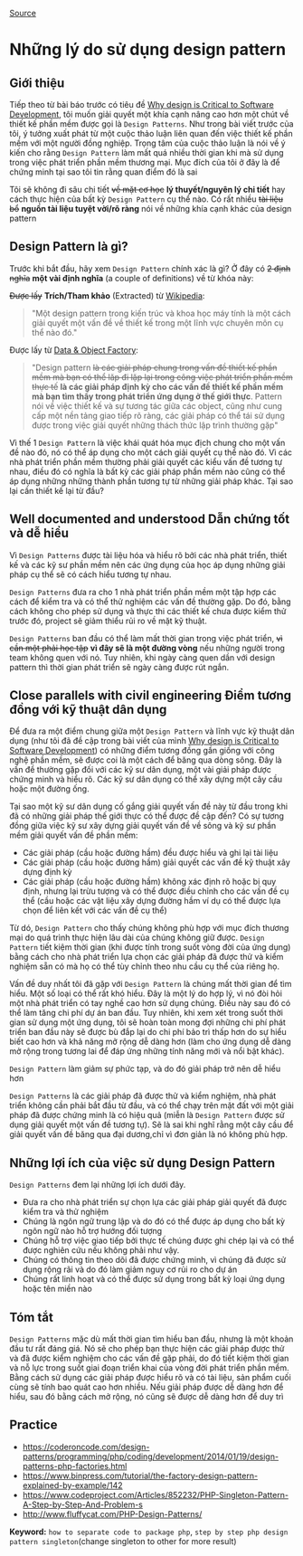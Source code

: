 [Source](https://www.codeproject.com/Tips/808058/Reasons-for-using-design-patterns "Permalink to Reasons for using design patterns")

# Những lý do sử dụng design pattern

## Giới thiệu

Tiếp theo từ bài báo trước có tiêu đề [Why design is Critical to Software Development][1], tôi muốn giải quyết một khía cạnh nâng cao hơn một chút về thiết kế phần mềm được gọi là `Design Patterns`. Như trong bài viết trước của tôi, ý tưởng xuất phát từ một cuộc thảo luận liên quan đến việc thiết kế phần mềm với một người đồng nghiệp. Trọng tâm của cuộc thảo luận là nói về ý kiến cho rằng `Design Pattern` làm mất quá nhiều thời gian khi mà sử dụng trong việc phát triển phần mềm thương mại. Mục đích của tôi ở đây là để chứng minh tại sao tôi tin rằng quan điểm đó là sai

Tôi sẽ không đi sâu chi tiết ~~về mặt cơ học~~ **lý thuyết/nguyên lý chi tiết** hay cách thực hiện của bất kỳ `Design Pattern` cụ thể nào. Có rất nhiều ~~tài liệu bổ~~ **nguồn tài liệu tuyệt vời/rõ ràng** nói về những khía cạnh khác của design pattern

## Design Pattern là gì?

Trước khi bắt đầu, hãy xem `Design Pattern` chính xác là gì? Ở đây có ~~2 định nghĩa~~ **một vài định nghĩa** (a couple of definitions) về từ khóa này:


~~Được lấy~~ **Trích/Tham khảo** (Extracted) từ [Wikipedia][2]:

> "Một design pattern trong kiến ​​trúc và khoa học máy tính là một cách giải quyết một vấn đề về thiết kế trong một lĩnh vực chuyên môn cụ thể nào đó."

Được lấy từ [Data & Object Factory][3]:

> "Design pattern ~~là các giải pháp chung trong vấn đề thiết kế phần mềm mà bạn có thể lăp đi lặp lại trong công việc phát triển phần mềm thực tế~~ **là các giải pháp định kỳ cho các vấn đề thiết kế phần mềm mà bạn tìm thấy trong phát triển ứng dụng ở thế giới thực**. Pattern nói về việc thiết kế và sự tương tác giữa các object, cũng như cung cấp một nền tảng giao tiếp rõ ràng, các giải pháp có thể tái sử dụng được trong việc giải quyết những thách thức lập trình thường gặp"

Vì thế 1 `Design Pattern` là việc khái quát hóa mục địch chung cho một vấn đề nào đó, nó có thể áp dụng cho một cách giải quyết cụ thể nào đó. Vì các nhà phát triển phần mềm thường phải giải quyết các kiểu vấn đề tương tự nhau, điều đó có nghĩa là bất kỳ các giải pháp phần mềm nào cũng có thể áp dụng những những thành phần tương tự từ những giải pháp khác. Tại sao lại cần thiết kế lại từ đầu?  
   
## Well documented and understood **Dẫn chứng tốt và dễ hiểu**

Vì `Design Patterns` được tài liệu hóa và hiểu rõ bởi các nhà phát triển, thiết kế và các kỹ sư phần mềm nên các ứng dụng của học áp dụng những giải pháp cụ thể sẽ có cách hiểu tương tự nhau.

`Design Patterns` đưa ra cho 1 nhà phát triển phần mềm một tập hợp các cách để kiểm tra và có thể thử nghiệm các vấn đề thường gặp. Do đó, bằng cách không cho phép sử dụng và thực thi các thiết kế chưa được kiểm thử trước đó, project sẽ giảm thiểu rủi ro về mặt kỹ thuật.
 
`Design Patterns` ban đầu có thể làm mất thời gian trong việc phát triển, ~~vì cần một phải học tập~~ **vì đây sẽ là một đường vòng** nếu những người trong team không quen với nó. Tuy nhiên, khi ngày càng quen dần với design pattern thì thời gian phát triển sẽ ngày càng được rút ngắn.  

## Close parallels with civil engineering **Điểm tương đồng với kỹ thuật dân dụng**

Để đưa ra một điểm chung giữa một `Design Pattern` và lĩnh vực kỹ thuật dân dụng (như tôi đã đề cập trong bài viết của mình [Why design is Critical to Software Development][1]) có những điểm tương đồng gần giống với công nghệ phần mềm, sẽ được coi là một cách để băng qua dòng sông. Đây là vấn đề thường gặp đối với các kỹ sư dân dụng, một vài giải pháp được chứng minh và hiểu rõ. Các kỹ sư dân dụng có thể xây dựng một cây cầu hoặc một đường ống.

Tại sao một kỹ sư dân dụng cố gắng giải quyết vấn đề này từ đầu trong khi đã có những giải pháp thế giới thực có thể được đề cập đến? Có sự tương đồng giữa việc kỹ sư xây dựng giải quyết vấn đề về sông và kỹ sư phần mềm giải quyết vấn đề phần mềm:

* Các giải pháp (cầu hoặc đường hầm) đều được hiểu và ghi lại tài liệu
* Các giải pháp (cầu hoặc đường hầm) giải quyết các vấn đề kỹ thuật xây dựng định kỳ
* Các giải pháp (cầu hoặc đường hầm) không xác định rõ hoặc bị quy định, nhưng lại trừu tượng và có thể được điều chỉnh cho các vấn đề cụ thể (cầu hoặc các vật liệu xây dựng đường hầm ví dụ có thể được lựa chọn để liên kết với các vấn đề cụ thể)

Từ dó, `Design Pattern` cho thấy chúng không phù hợp với mục đích thương mại do quá trình thực hiện lâu dài của chúng không giữ được. `Design Pattern` tiết kiệm thời gian (khi được tính trong suốt vòng đời của ứng dụng) bằng cách cho nhà phát triển lựa chọn các giải pháp đã được thử và kiểm nghiệm sẵn có mà họ có thể tùy chỉnh theo nhu cầu cụ thể của riêng họ.

Vấn đề duy nhất tôi đã gặp với `Design Pattern` là chúng mất thời gian để tìm hiểu. Một số loại có thể rất khó hiểu. Đây là một lý do hợp lý, vì nó đòi hỏi một nhà phát triển có tay nghề cao hơn sử dụng chúng. Điều này sau đó có thể làm tăng chi phí dự án ban đầu. Tuy nhiên, khi xem xét trong suốt thời gian sử dụng một ứng dụng, tôi sẽ hoàn toàn mong đợi những chi phí phát triển ban đầu này sẽ được bù đắp lại do chi phí bảo trì thấp hơn do sự hiểu biết cao hơn và khả năng mở rộng dễ dàng hơn (làm cho ứng dụng dễ dàng mở rộng trong tương lai để đáp ứng những tính năng mới và nổi bật khác).

`Design Pattern` làm giảm sự phức tạp, và do đó giải pháp trở nên dễ hiểu hơn


`Design Patterns` là các giải pháp đã được thử và kiểm nghiệm, nhà phát triển không cần phải bắt đầu từ đầu, và có thể chạy trên mặt đất với một giải pháp đã được chứng minh là có hiệu quả (miễn là `Design Pattern` được sử dụng giải quyết một vấn đề tương tự). Sẽ là sai khi nghĩ rằng một cây cầu để giải quyết vấn đề băng qua đại dương,chỉ vì đơn giản là nó không phù hợp.
 
## Những lợi ích của việc sử dụng Design Pattern

`Design Patterns` đem lại những lợi ích dưới đây.
* Đưa ra cho nhà phát triển sự chọn lựa các giải pháp giải quyết đã được kiểm tra và thử nghiệm
* Chúng là ngôn ngữ trung lập và do đó có thể được áp dụng cho bất kỳ ngôn ngữ nào hỗ trợ hướng đối tượng
* Chúng hỗ trợ việc giao tiếp bởi thực tế chúng được ghi chép lại và có thể được nghiên cứu nếu không phải như vậy.
* Chúng có thông tin theo dõi đã được chứng minh, vì chúng đã được sử dụng rộng rãi và do đó làm giảm nguy cơ rủi ro cho dự án
* Chúng rất linh hoạt và có thể được sử dụng trong bất kỳ loại ứng dụng hoặc tên miền nào

## Tóm tắt
`Design Patterns` mặc dù mất thời gian tìm hiểu ban đầu, nhưng là một khoản đầu tư rất đáng giá. Nó sẽ cho phép bạn thực hiện các giải pháp được thử và đã được kiểm nghiệm cho các vấn đề gặp phải, do đó tiết kiệm thời gian và nỗ lực trong suốt giai đoạn triển khai của vòng đời phát triển phần mềm. Bằng cách sử dụng các giải pháp được hiểu rõ và có tài liệu, sản phẩm cuối cùng sẽ tính bao quát cao hơn nhiều. Nếu giải pháp được dễ dàng hơn để hiểu, sau đó bằng cách mở rộng, nó cũng sẽ được dễ dàng hơn để duy trì
 
[1]: http://www.codeproject.com/Tips/806867/Why-Design-is-Critical-to-Software-Development
[2]: http://en.wikipedia.org/wiki/Design_pattern
[3]: http://www.dofactory.com/Patterns/Patterns.aspx

## Practice
- https://coderoncode.com/design-patterns/programming/php/coding/development/2014/01/19/design-patterns-php-factories.html
- https://www.binpress.com/tutorial/the-factory-design-pattern-explained-by-example/142
- https://www.codeproject.com/Articles/852232/PHP-Singleton-Pattern-A-Step-by-Step-And-Problem-s
- http://www.fluffycat.com/PHP-Design-Patterns/

**Keyword:** `how to separate code to package php`, `step by step php design pattern singleton`(change singleton to other for more result)
